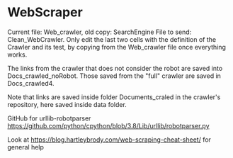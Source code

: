 # WebScraper

Current file: Web_crawler, old copy: SearchEngine
File to send: Clean_WebCrawler. Only edit the last two cells with the definition of the Crawler and its test, by
copying from the Web_crawler file once everything works.

The links from the crawler that does not consider the robot are saved into Docs_crawled_noRobot.
Those saved from the "full" crawler are saved in Docs_crawled4.

Note that links are saved inside folder Documents_craled in the crawler's repository, here saved inside data folder.

GitHub for urllib-robotparser
https://github.com/python/cpython/blob/3.8/Lib/urllib/robotparser.py

Look at https://blog.hartleybrody.com/web-scraping-cheat-sheet/ for general help
